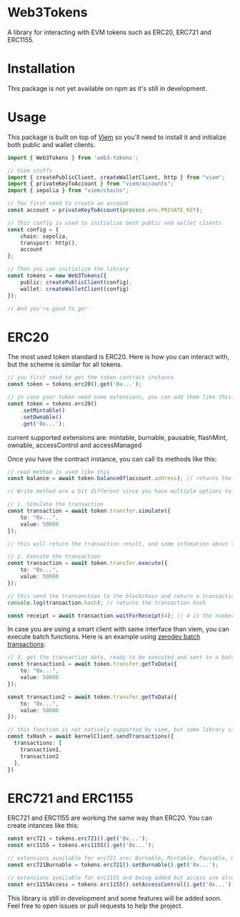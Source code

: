 # Web3Tokens

A library for interacting with EVM tokens such as ERC20, ERC721 and ERC1155.

# Installation

This package is not yet available on npm as it's still in development.

# Usage

This package is built on top of [Viem](https://viem.sh/) so you'll need to install it and initialize both public and wallet clients.

```ts
import { Web3Tokens } from 'web3-tokens';

// Viem stuffs
import { createPublicClient, createWalletClient, http } from "viem";
import { privateKeyToAccount } from "viem/accounts";
import { sepolia } from "viem/chains";

// You first need to create an account
const account = privateKeyToAccount(process.env.PRIVATE_KEY);

// This config is used to initialize both public and wallet clients
const config = {
    chain: sepolia,
    transport: http(),
    account
};

// Then you can initialize the library
const tokens = new Web3Tokens({
    public: createPublicClient(config),
    wallet: createWalletClient(config)
});

// And you're good to go!
```

# ERC20

The most used token standard is ERC20. Here is how you can interact with, but the scheme is similar for all tokens.

```ts
// you first need to get the token contract instance
const token = tokens.erc20().get('0x...');

// in case your token need some extensions, you can add them like this:
const token = tokens.erc20()
    .setMintable()
    .setOwnable()
    .get('0x...');
```

current supported extensions are: mintable, burnable, pausable, flashMint, ownable, accessControl and accessManaged

Once you have the contract instance, you can call its methods like this:

```ts
// read method is used like this
const balance = await token.balanceOf(account.address); // returns the token balance of the account address

// Write method are a bit different since you have multiple options to execute them:

// 1. Simulate the transaction
const transaction = await token.transfer.simulate({
    to: "0x...",
    value: 50000
});

// this will return the transaction result, and some infomation about the request.

// 2. Execute the transaction
const transaction = await token.transfer.execute({
    to: "0x...",
    value: 50000
});

// this send the transanction to the blockchain and return a transaction instance that you can use like this:
console.log(transaction.hash); // returns the transaction hash

const receipt = await transaction.waitForReceipt(4); // 4 is the number of confirmations required before returning the receipt, by default it's 1
```

In case you are using a smart client with same interface than viem, you can execute batch functions. Here is an example using [zerodev batch transactions](https://docs.zerodev.app/smart-wallet/batching-transactions#sendtransactions):

```ts
// 3. get the transaction data, ready to be executed and sent in a batch transaction for example:
const transaction1 = await token.transfer.getTxData({
    to: "0x...",
    value: 50000
});

const transaction2 = await token.transfer.getTxData({
    to: "0x...",
    value: 50000
});

// this function is not natively supported by viem, but some library can add ways to batch transactions using smart accounts.
const txHash = await kernelClient.sendTransactions({
  transactions: [
    transaction1,
    transaction2
  ],
})
```
# ERC721 and ERC1155

ERC721 and ERC1155 are working the same way than ERC20. You can create intances like this:

```ts
const erc721 = tokens.erc721().get('0x...');
const erc1155 = tokens.erc1155().get('0x...');

// extensions available for erc721 are: Burnable, Mintable, Pausable, Ownable, AccessManaged, AccessControl
const erc721Burnable = tokens.erc721().setBurnable().get('0x...');

// extensions available for erc1155 are being added but access are already supported:
const erc1155Access = tokens.erc1155().setAccessControl().get('0x...');
```

This library is still in development and some features will be added soon. Feel free to open issues or pull requests to help the project.
